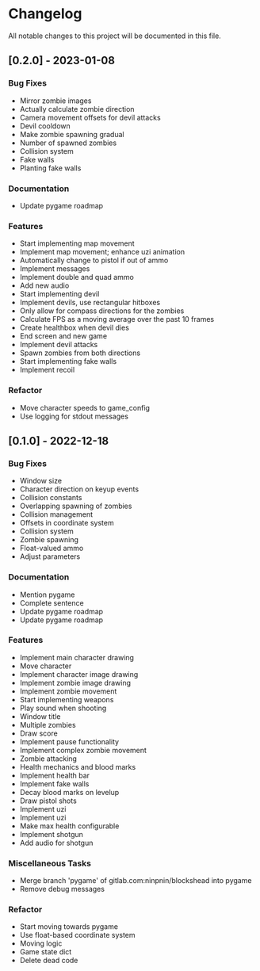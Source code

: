 # Changelog

All notable changes to this project will be documented in this file.

## [0.2.0] - 2023-01-08

### Bug Fixes

- Mirror zombie images
- Actually calculate zombie direction
- Camera movement offsets for devil attacks
- Devil cooldown
- Make zombie spawning gradual
- Number of spawned zombies
- Collision system
- Fake walls
- Planting fake walls

### Documentation

- Update pygame roadmap

### Features

- Start implementing map movement
- Implement map movement; enhance uzi animation
- Automatically change to pistol if out of ammo
- Implement messages
- Implement double and quad ammo
- Add new audio
- Start implementing devil
- Implement devils, use rectangular hitboxes
- Only allow for compass directions for the zombies
- Calculate FPS as a moving average over the past 10 frames
- Create healthbox when devil dies
- End screen and new game
- Implement devil attacks
- Spawn zombies from both directions
- Start implementing fake walls
- Implement recoil

### Refactor

- Move character speeds to game_config
- Use logging for stdout messages

## [0.1.0] - 2022-12-18

### Bug Fixes

- Window size
- Character direction on keyup events
- Collision constants
- Overlapping spawning of zombies
- Collision management
- Offsets in coordinate system
- Collision system
- Zombie spawning
- Float-valued ammo
- Adjust parameters

### Documentation

- Mention pygame
- Complete sentence
- Update pygame roadmap
- Update pygame roadmap

### Features

- Implement main character drawing
- Move character
- Implement character image drawing
- Implement zombie image drawing
- Implement zombie movement
- Start implementing weapons
- Play sound when shooting
- Window title
- Multiple zombies
- Draw score
- Implement pause functionality
- Implement complex zombie movement
- Zombie attacking
- Health mechanics and blood marks
- Implement health bar
- Implement fake walls
- Decay blood marks on levelup
- Draw pistol shots
- Implement uzi
- Implement uzi
- Make max health configurable
- Implement shotgun
- Add audio for shotgun

### Miscellaneous Tasks

- Merge branch 'pygame' of gitlab.com:ninpnin/blockshead into pygame
- Remove debug messages

### Refactor

- Start moving towards pygame
- Use float-based coordinate system
- Moving logic
- Game state dict
- Delete dead code

<!-- generated by git-cliff -->
